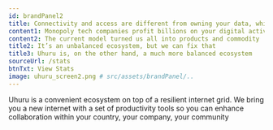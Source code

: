 ```yaml
---
id: brandPanel2
title: Connectivity and access are different from owning your data, which you don’t
content1: Monopoly tech companies profit billions on your digital activity because most of that activity is centrally hosted in a few servers based in developed countries
content2: The current model turned us all into products and commodity
title2: It’s an unbalanced ecosystem, but we can fix that
title3: Uhuru is, on the other hand, a much more balanced ecosystem
sourceUrl: /stats
btnTxt: View Stats
image: uhuru_screen2.png # src/assets/brandPanel/..
---
```


Uhuru is a convenient ecosystem on top of a resilient internet grid. We bring you a new internet with a set of productivity tools so you can enhance collaboration within your country, your company, your community